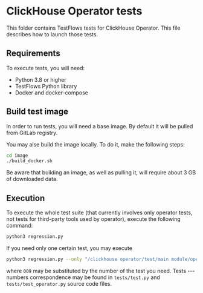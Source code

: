 # ClickHouse Operator tests

This folder contains TestFlows tests for ClickHouse Operator. This file describes how to launch those tests.

## Requirements

To execute tests, you will need:

- Python 3.8 or higher
- TestFlows Python library
- Docker and docker-compose

## Build test image

In order to run tests, you will need a base image. By default it will be pulled from GitLab registry. 

You may alse build the image locally. To do it, make the following steps:

```bash
cd image
./build_docker.sh
```

Be aware that building an image, as well as pulling it, will require about 3 GB of downloaded data.

## Execution

To execute the whole test suite (that currently involves only operator tests, not tests for third-party tools used by operator), execute the following command:

```bash
python3 regression.py
```

If you need only one certain test, you may execute

```bash
python3 regression.py --only "/clickhouse operator/test/main module/operator/test_009*"
```

where `009` may be substituted by the number of the test you need. Tests --- numbers correspondence may be found in `tests/test.py` and `tests/test_operator.py` source code files.
